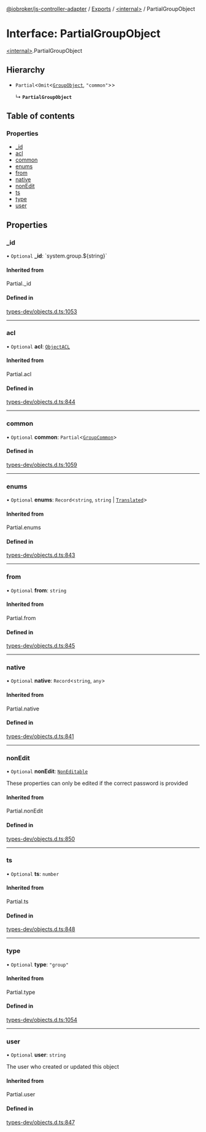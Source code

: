 [@iobroker/js-controller-adapter](../README.md) / [Exports](../modules.md) / [\<internal\>](../modules/internal_.md) / PartialGroupObject

# Interface: PartialGroupObject

[\<internal\>](../modules/internal_.md).PartialGroupObject

## Hierarchy

- `Partial`\<`Omit`\<[`GroupObject`](internal_.GroupObject.md), ``"common"``\>\>

  ↳ **`PartialGroupObject`**

## Table of contents

### Properties

- [\_id](internal_.PartialGroupObject.md#_id)
- [acl](internal_.PartialGroupObject.md#acl)
- [common](internal_.PartialGroupObject.md#common)
- [enums](internal_.PartialGroupObject.md#enums)
- [from](internal_.PartialGroupObject.md#from)
- [native](internal_.PartialGroupObject.md#native)
- [nonEdit](internal_.PartialGroupObject.md#nonedit)
- [ts](internal_.PartialGroupObject.md#ts)
- [type](internal_.PartialGroupObject.md#type)
- [user](internal_.PartialGroupObject.md#user)

## Properties

### \_id

• `Optional` **\_id**: \`system.group.$\{string}\`

#### Inherited from

Partial.\_id

#### Defined in

[types-dev/objects.d.ts:1053](https://github.com/ioBroker/ioBroker.js-controller/blob/15b63baad7cacbc59edebce9945e4c2f83b7912e/packages/types-dev/objects.d.ts#L1053)

___

### acl

• `Optional` **acl**: [`ObjectACL`](internal_.ObjectACL.md)

#### Inherited from

Partial.acl

#### Defined in

[types-dev/objects.d.ts:844](https://github.com/ioBroker/ioBroker.js-controller/blob/15b63baad7cacbc59edebce9945e4c2f83b7912e/packages/types-dev/objects.d.ts#L844)

___

### common

• `Optional` **common**: `Partial`\<[`GroupCommon`](internal_.GroupCommon.md)\>

#### Defined in

[types-dev/objects.d.ts:1059](https://github.com/ioBroker/ioBroker.js-controller/blob/15b63baad7cacbc59edebce9945e4c2f83b7912e/packages/types-dev/objects.d.ts#L1059)

___

### enums

• `Optional` **enums**: `Record`\<`string`, `string` \| [`Translated`](../modules/internal_.md#translated)\>

#### Inherited from

Partial.enums

#### Defined in

[types-dev/objects.d.ts:843](https://github.com/ioBroker/ioBroker.js-controller/blob/15b63baad7cacbc59edebce9945e4c2f83b7912e/packages/types-dev/objects.d.ts#L843)

___

### from

• `Optional` **from**: `string`

#### Inherited from

Partial.from

#### Defined in

[types-dev/objects.d.ts:845](https://github.com/ioBroker/ioBroker.js-controller/blob/15b63baad7cacbc59edebce9945e4c2f83b7912e/packages/types-dev/objects.d.ts#L845)

___

### native

• `Optional` **native**: `Record`\<`string`, `any`\>

#### Inherited from

Partial.native

#### Defined in

[types-dev/objects.d.ts:841](https://github.com/ioBroker/ioBroker.js-controller/blob/15b63baad7cacbc59edebce9945e4c2f83b7912e/packages/types-dev/objects.d.ts#L841)

___

### nonEdit

• `Optional` **nonEdit**: [`NonEditable`](internal_.NonEditable.md)

These properties can only be edited if the correct password is provided

#### Inherited from

Partial.nonEdit

#### Defined in

[types-dev/objects.d.ts:850](https://github.com/ioBroker/ioBroker.js-controller/blob/15b63baad7cacbc59edebce9945e4c2f83b7912e/packages/types-dev/objects.d.ts#L850)

___

### ts

• `Optional` **ts**: `number`

#### Inherited from

Partial.ts

#### Defined in

[types-dev/objects.d.ts:848](https://github.com/ioBroker/ioBroker.js-controller/blob/15b63baad7cacbc59edebce9945e4c2f83b7912e/packages/types-dev/objects.d.ts#L848)

___

### type

• `Optional` **type**: ``"group"``

#### Inherited from

Partial.type

#### Defined in

[types-dev/objects.d.ts:1054](https://github.com/ioBroker/ioBroker.js-controller/blob/15b63baad7cacbc59edebce9945e4c2f83b7912e/packages/types-dev/objects.d.ts#L1054)

___

### user

• `Optional` **user**: `string`

The user who created or updated this object

#### Inherited from

Partial.user

#### Defined in

[types-dev/objects.d.ts:847](https://github.com/ioBroker/ioBroker.js-controller/blob/15b63baad7cacbc59edebce9945e4c2f83b7912e/packages/types-dev/objects.d.ts#L847)
